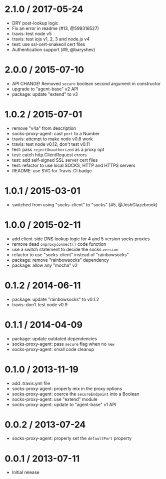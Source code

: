 
2.1.0 / 2017-05-24
==================

  * DRY post-lookup logic
  * Fix an error in readme (#13, @599316527)
  * travis: test node v5
  * travis: test iojs v1, 2, 3 and node.js v4
  * test: use ssl-cert-snakeoil cert files
  * Authentication support (#9, @baryshev)

2.0.0 / 2015-07-10
==================

  * API CHANGE! Removed `secure` boolean second argument in constructor
  * upgrade to "agent-base" v2 API
  * package: update "extend" to v3

1.0.2 / 2015-07-01
==================

  * remove "v4a" from description
  * socks-proxy-agent: cast `port` to a Number
  * travis: attempt to make node v0.8 work
  * travis: test node v0.12, don't test v0.11
  * test: pass `rejectUnauthorized` as a proxy opt
  * test: catch http.ClientRequest errors
  * test: add self-signed SSL server cert files
  * test: refactor to use local SOCKS, HTTP and HTTPS servers
  * README: use SVG for Travis-CI badge

1.0.1 / 2015-03-01
==================

  * switched from using "socks-client" to "socks" (#5, @JoshGlazebrook)

1.0.0 / 2015-02-11
==================

  * add client-side DNS lookup logic for 4 and 5 version socks proxies
  * remove dead `onproxyconnect()` code function
  * use a switch statement to decide the socks `version`
  * refactor to use "socks-client" instead of "rainbowsocks"
  * package: remove "rainbowsocks" dependency
  * package: allow any "mocha" v2

0.1.2 / 2014-06-11
==================

  * package: update "rainbowsocks" to v0.1.2
  * travis: don't test node v0.9

0.1.1 / 2014-04-09
==================

  * package: update outdated dependencies
  * socks-proxy-agent: pass `secure` flag when no `new`
  * socks-proxy-agent: small code cleanup

0.1.0 / 2013-11-19
==================

  * add .travis.yml file
  * socks-proxy-agent: properly mix in the proxy options
  * socks-proxy-agent: coerce the `secureEndpoint` into a Boolean
  * socks-proxy-agent: use "extend" module
  * socks-proxy-agent: update to "agent-base" v1 API

0.0.2 / 2013-07-24
==================

  * socks-proxy-agent: properly set the `defaultPort` property

0.0.1 / 2013-07-11
==================

  * Initial release
